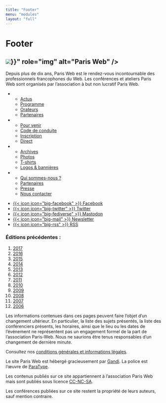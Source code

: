 ```yaml
---
title: "Footer"
menu: "modules"
layout: "full"
---
```


<div class="content">
    <h1>Footer</h1>
</div>

<footer role="contentinfo" class="footer" tabindex="-1">
    <div class="footer__grid">
        <h2 id="footer-title" class="footer__title">
          <img class="footer-logo" src="{{< absoluteUrl "images/logo/logo.svg" >}}" role="img" alt="Paris Web" />
        </h2>
        <p class="footer__desc">
            Depuis plus de dix ans, Paris Web est le rendez-vous incontournable des professionnels francophones du Web. Les conférences et ateliers Paris Web sont organisés par l’association à but non lucratif Paris Web.
        </p>
        <div class="footer__links">
            <ul class="columns-list">
                <li>
                    <ul>
                    <li><a href="#TODO/actus">Actus</a></li>
                    <li><a href="#TODO/programme">Programme</a></li>
                    <li><a href="#TODO/orateurs">Orateurs</a></li>
                    <li><a href="#TODO/partenaires">Partenaires</a></li>
                    </ul>
                </li>
                <li>
                    <ul>
                    <li><a href="#TODO/pour-venir">Pour venir</a></li>
                    <li><a href="#TODO/code-de-conduite">Code de conduite</a></li>
                    <li><a href="#TODO/promotion">Inscription</a></li>
                    <li><a href="#TODO/direct">Direct</a></li>
                    </ul>
                </li>
                <li>
                    <ul>
                    <li><a href="#TODO/archives">Archives</a></li>
                    <li><a href="#TODO/photos">Photos</a></li>
                    <li><a href="#TODO/t-shirts">T-shirts</a></li>
                    <li><a href="#TODO/logo">Logos & bannières</a></li>
                    </ul>
                </li>
                <li>
                    <ul>
                    <li><a href="#TODO/archives">Qui sommes-nous&nbsp;?</a></li>
                    <li><a href="#TODO/todo">Partenaires</a></li>
                    <li><a href="#TODO/presse">Presse</a></li>
                    <li><a href="#TODO/nous-contacter">Nous contacter</a></li>
                    </ul>
                </li>
            </ul>
        </div>
        <div class="footer__social">
            <ul class="columns-list columns-list--follow">
                <li>
                    <a class="social-link" href="https://www.facebook.com/ParisWeb">
                        {{< icon icon="big-facebook" >}}
                        Facebook
                    </a>
                </li>
                <li>
                    <a class="social-link" href="https://twitter.com/parisweb">
                        {{< icon icon="big-twitter" >}}
                        Twitter
                    </a>
                </li>
                <li>
                    <a class="social-link" href="https://mamot.fr/@parisweb">
                        {{< icon icon="big-fediverse" >}}
                        Mastodon
                    </a>
                </li>
                <li>
                    <a class="social-link" href="https://www.paris-web.fr/abonnement.php">
                        {{< icon icon="big-mail" >}}
                        Newsletter
                    </a>
                </li>
                <li>
                    <a class="social-link" href="https://www.paris-web.fr/atom.xml">
                        {{< icon icon="big-rss" >}}
                        RSS
                    </a>
                </li>
            </ul>
        </div>
        <div class="footer__foot">
            <div>
                <h3 class="normal inline-title">
                    Éditions précédentes&nbsp;:
                </h3>
                <ol class="inline-list">
                    <li><a href="//www.paris-web.fr/2017/">2017</a></li>
                    <li><a href="//www.paris-web.fr/2016/">2016</a></li>
                    <li><a href="//www.paris-web.fr/2015/">2015</a></li>
                    <li><a href="//www.paris-web.fr/2014/">2014</a></li>
                    <li><a href="//www.paris-web.fr/2013/">2013</a></li>
                    <li><a href="//www.paris-web.fr/2012/">2012</a></li>
                    <li><a href="//www.paris-web.fr/2011/">2011</a></li>
                    <li><a href="//www.paris-web.fr/2010/">2010</a></li>
                    <li><a href="//www.paris-web.fr/2009/">2009</a></li>
                    <li><a href="//www.paris-web.fr/2008/">2008</a></li>
                    <li><a href="//www.paris-web.fr/2007/">2007</a></li>
                    <li><a href="//www.paris-web.fr/2006/">2006</a></li>
                </ol>
            </div>
            <div>
                <p>
                    Les informations contenues dans ces pages peuvent faire l’objet d’un changement ultérieur. En particulier, la liste des sujets présentés, la liste des conférenciers présents, les horaires, ainsi que le lieu ou les dates de l’événement ne représentent pas un engagement formel de la part de l’association Paris-Web. Nous ne saurions être tenus responsables d’un changement de dernière minute.
                </p>
                <p>
                    Consultez nos <a href="#TODO/legal">conditions générales et informations légales</a>.
                </p>
                <p>
                    Le site Paris Web est hébergé gracieusement par <a href="http://www.gandi.net">Gandi</a>. La police est l’œuvre de <a href="https://www.paratype.com/public/">ParaType</a>.
                </p>
            </div>
        </div>
        <div class="footer__license">
            <p>
                Les contenus publiés sur ce site appartiennent à l’association Paris Web mais sont publiés sous licence <a href="https://creativecommons.org/licenses/by-nc-sa/3.0/fr/">CC-NC-SA</a>.
            </p>
            <p>
                Les conférences publiées sur ce site restent la propriété de leurs auteurs, sauf mention contraire.
            </p>
        </div>
    </div>
</footer>
